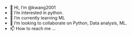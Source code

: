 - 👋 Hi, I’m @kwang2001
- 👀 I’m interested in python.
- 🌱 I’m currently learning ML
- 💞️ I’m looking to collaborate on Python, Data analysis, ML.
- 📫 How to reach me ...

<!---
kwang2001/kwang2001 is a ✨ special ✨ repository because its `README.md` (this file) appears on your GitHub profile.
You can click the Preview link to take a look at your changes.
--->
